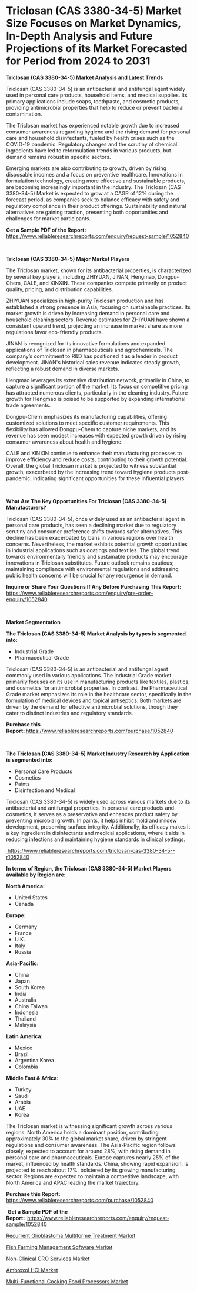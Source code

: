<p><h1>Triclosan (CAS 3380-34-5) Market Size Focuses on Market Dynamics, In-Depth Analysis and Future Projections of its Market Forecasted for Period from 2024 to 2031</h1></p><p><strong>Triclosan (CAS 3380-34-5) Market Analysis and Latest Trends</strong></p>
<p><p>Triclosan (CAS 3380-34-5) is an antibacterial and antifungal agent widely used in personal care products, household items, and medical supplies. Its primary applications include soaps, toothpaste, and cosmetic products, providing antimicrobial properties that help to reduce or prevent bacterial contamination. </p><p>The Triclosan market has experienced notable growth due to increased consumer awareness regarding hygiene and the rising demand for personal care and household disinfectants, fueled by health crises such as the COVID-19 pandemic. Regulatory changes and the scrutiny of chemical ingredients have led to reformulation trends in various products, but demand remains robust in specific sectors.</p><p>Emerging markets are also contributing to growth, driven by rising disposable incomes and a focus on preventive healthcare. Innovations in formulation technology, creating more effective and sustainable products, are becoming increasingly important in the industry. The Triclosan (CAS 3380-34-5) Market is expected to grow at a CAGR of 12% during the forecast period, as companies seek to balance efficacy with safety and regulatory compliance in their product offerings. Sustainability and natural alternatives are gaining traction, presenting both opportunities and challenges for market participants.</p></p>
<p><strong>Get a Sample PDF of the Report:&nbsp;</strong> <a href="https://www.reliableresearchreports.com/enquiry/request-sample/1052840?utm_campaign=38&utm_medium=2&utm_source=Github&utm_content=ia&utm_term=07122024&utm_id=triclosan-cas-3380-34-5">https://www.reliableresearchreports.com/enquiry/request-sample/1052840</a></p>
<p>&nbsp;</p>
<p><strong>Triclosan (CAS 3380-34-5) Major Market Players</strong></p>
<p><p>The Triclosan market, known for its antibacterial properties, is characterized by several key players, including ZHIYUAN, JINAN, Hengmao, Dongpu-Chem, CALE, and XINXIN. These companies compete primarily on product quality, pricing, and distribution capabilities.</p><p>ZHIYUAN specializes in high-purity Triclosan production and has established a strong presence in Asia, focusing on sustainable practices. Its market growth is driven by increasing demand in personal care and household cleaning sectors. Revenue estimates for ZHIYUAN have shown a consistent upward trend, projecting an increase in market share as more regulations favor eco-friendly products.</p><p>JINAN is recognized for its innovative formulations and expanded applications of Triclosan in pharmaceuticals and agrochemicals. The company’s commitment to R&D has positioned it as a leader in product development. JINAN's historical sales revenue indicates steady growth, reflecting a robust demand in diverse markets.</p><p>Hengmao leverages its extensive distribution network, primarily in China, to capture a significant portion of the market. Its focus on competitive pricing has attracted numerous clients, particularly in the cleaning industry. Future growth for Hengmao is poised to be supported by expanding international trade agreements.</p><p>Dongpu-Chem emphasizes its manufacturing capabilities, offering customized solutions to meet specific customer requirements. This flexibility has allowed Dongpu-Chem to capture niche markets, and its revenue has seen modest increases with expected growth driven by rising consumer awareness about health and hygiene.</p><p>CALE and XINXIN continue to enhance their manufacturing processes to improve efficiency and reduce costs, contributing to their growth potential. Overall, the global Triclosan market is projected to witness substantial growth, exacerbated by the increasing trend toward hygiene products post-pandemic, indicating significant opportunities for these influential players.</p></p>
<p>&nbsp;</p>
<p><strong>What Are The Key Opportunities For Triclosan (CAS 3380-34-5) Manufacturers?</strong></p>
<p><p>Triclosan (CAS 3380-34-5), once widely used as an antibacterial agent in personal care products, has seen a declining market due to regulatory scrutiny and consumer preference shifts towards safer alternatives. This decline has been exacerbated by bans in various regions over health concerns. Nevertheless, the market exhibits potential growth opportunities in industrial applications such as coatings and textiles. The global trend towards environmentally friendly and sustainable products may encourage innovations in Triclosan substitutes. Future outlook remains cautious; maintaining compliance with environmental regulations and addressing public health concerns will be crucial for any resurgence in demand.</p></p>
<p><strong>Inquire or Share Your Questions If Any Before Purchasing This Report:</strong> <a href="https://www.reliableresearchreports.com/enquiry/pre-order-enquiry/1052840?utm_campaign=38&utm_medium=2&utm_source=Github&utm_content=ia&utm_term=07122024&utm_id=triclosan-cas-3380-34-5">https://www.reliableresearchreports.com/enquiry/pre-order-enquiry/1052840</a></p>
<p>&nbsp;</p>
<p><strong>Market Segmentation</strong></p>
<p><strong>The Triclosan (CAS 3380-34-5) Market Analysis by types is segmented into:</strong></p>
<p><ul><li>Industrial Grade</li><li>Pharmaceutical Grade</li></ul></p>
<p><p>Triclosan (CAS 3380-34-5) is an antibacterial and antifungal agent commonly used in various applications. The Industrial Grade market primarily focuses on its use in manufacturing products like textiles, plastics, and cosmetics for antimicrobial properties. In contrast, the Pharmaceutical Grade market emphasizes its role in the healthcare sector, specifically in the formulation of medical devices and topical antiseptics. Both markets are driven by the demand for effective antimicrobial solutions, though they cater to distinct industries and regulatory standards.</p></p>
<p><strong>Purchase this Report:&nbsp;</strong><a href="https://www.reliableresearchreports.com/purchase/1052840?utm_campaign=38&utm_medium=2&utm_source=Github&utm_content=ia&utm_term=07122024&utm_id=triclosan-cas-3380-34-5">https://www.reliableresearchreports.com/purchase/1052840</a></p>
<p>&nbsp;</p>
<p><strong>The Triclosan (CAS 3380-34-5) Market Industry Research by Application is segmented into:</strong></p>
<p><ul><li>Personal Care Products</li><li>Cosmetics</li><li>Paints</li><li>Disinfection and Medical</li></ul></p>
<p><p>Triclosan (CAS 3380-34-5) is widely used across various markets due to its antibacterial and antifungal properties. In personal care products and cosmetics, it serves as a preservative and enhances product safety by preventing microbial growth. In paints, it helps inhibit mold and mildew development, preserving surface integrity. Additionally, its efficacy makes it a key ingredient in disinfectants and medical applications, where it aids in reducing infections and maintaining hygiene standards in clinical settings.</p></p>
<p><a href="https://www.reliableresearchreports.com/triclosan-cas-3380-34-5--r1052840?utm_campaign=38&utm_medium=2&utm_source=Github&utm_content=ia&utm_term=07122024&utm_id=triclosan-cas-3380-34-5">&nbsp;https://www.reliableresearchreports.com/triclosan-cas-3380-34-5--r1052840</a></p>
<p><strong>In terms of Region, the Triclosan (CAS 3380-34-5) Market Players available by Region are:</strong></p>
<p>
    <p> <strong> North America: </strong>
        <ul>
            <li>United States</li>
            <li>Canada</li>
        </ul>
        </p> 
    <p> <strong> Europe: </strong>
        <ul>
            <li>Germany</li>
            <li>France</li>
            <li>U.K.</li>
            <li>Italy</li>
            <li>Russia</li>
        </ul>
        </p> 
    <p> <strong> Asia-Pacific: </strong>
        <ul>
            <li>China</li>
            <li>Japan</li>
            <li>South Korea</li>
            <li>India</li>
            <li>Australia</li>
            <li>China Taiwan</li>
            <li>Indonesia</li>
            <li>Thailand</li>
            <li>Malaysia</li>
        </ul>
        </p> 
    <p> <strong> Latin America: </strong>
        <ul>
            <li>Mexico</li>
            <li>Brazil</li>
            <li>Argentina Korea</li>
            <li>Colombia</li>
        </ul>
        </p> 
    <p> <strong> Middle East & Africa: </strong>
        <ul>
            <li>Turkey</li>
            <li>Saudi</li>
            <li>Arabia</li>
            <li>UAE</li>
            <li>Korea</li>
        </ul>
    </p>
    </p>
<p><p>The Triclosan market is witnessing significant growth across various regions. North America holds a dominant position, contributing approximately 30% to the global market share, driven by stringent regulations and consumer awareness. The Asia-Pacific region follows closely, expected to account for around 28%, with rising demand in personal care and pharmaceuticals. Europe captures nearly 25% of the market, influenced by health standards. China, showing rapid expansion, is projected to reach about 17%, bolstered by its growing manufacturing sector. Regions are expected to maintain a competitive landscape, with North America and APAC leading the market trajectory.</p></p>
<p><strong>Purchase this Report: </strong><a href="https://www.reliableresearchreports.com/purchase/1052840?utm_campaign=38&utm_medium=2&utm_source=Github&utm_content=ia&utm_term=07122024&utm_id=triclosan-cas-3380-34-5">https://www.reliableresearchreports.com/purchase/1052840</a></p>
<p>&nbsp;<strong>Get a Sample PDF of the Report:&nbsp;&nbsp;</strong><a href="https://www.reliableresearchreports.com/enquiry/request-sample/1052840?utm_campaign=38&utm_medium=2&utm_source=Github&utm_content=ia&utm_term=07122024&utm_id=triclosan-cas-3380-34-5">https://www.reliableresearchreports.com/enquiry/request-sample/1052840</a></p>
<p><strong></strong></p>
<p><p><a href="https://www.linkedin.com/pulse/compreh-proposis-fbaif?utm_campaign=38&utm_medium=2&utm_source=Github&utm_content=ia&utm_term=07122024&utm_id=triclosan-cas-3380-34-5">Recurrent Glioblastoma Multiforme Treatment Market</a></p><p><a href="https://www.linkedin.com/pulse/fish-farming-management-software-market-report-offers-financial-ukldf?utm_campaign=38&utm_medium=2&utm_source=Github&utm_content=ia&utm_term=07122024&utm_id=triclosan-cas-3380-34-5">Fish Farming Management Software Market</a></p><p><a href="https://issuu.com/reportprime-2/docs/non-clinical-cro-services-market-size-2030.pptx?utm_campaign=38&utm_medium=2&utm_source=Github&utm_content=ia&utm_term=07122024&utm_id=triclosan-cas-3380-34-5">Non-Clinical CRO Services Market</a></p><p><a href="https://issuu.com/reportprime-2/docs/ambroxol-hcl-market-size-2030.pptx?utm_campaign=38&utm_medium=2&utm_source=Github&utm_content=ia&utm_term=07122024&utm_id=triclosan-cas-3380-34-5">Ambroxol HCl Market</a></p><p><a href="https://github.com/dmitriyvo6rog/Market-Research-Report-List-1/blob/main/multi-functional-cooking-food-processors-market.md?utm_campaign=38&utm_medium=2&utm_source=Github&utm_content=ia&utm_term=07122024&utm_id=triclosan-cas-3380-34-5">Multi-Functional Cooking Food Processors Market</a></p></p>